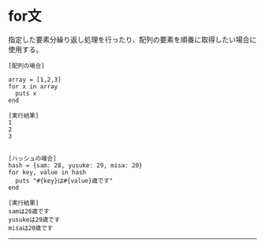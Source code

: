 # for文
指定した要素分繰り返し処理を行ったり、配列の要素を順番に取得したい場合に使用する。  
~~~
[配列の場合]

array = [1,2,3]
for x in array
  puts x
end

[実行結果]
1
2
3


[ハッシュの場合]
hash = {sam: 28, yusuke: 29, misa: 20}
for key, value in hash
  puts "#{key}は#{value}歳です"
end

[実行結果]
samは28歳です
yusukeは29歳です
misaは20歳です
~~~
***
